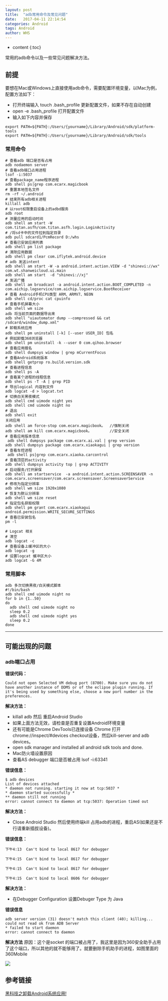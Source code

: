 ```yaml
---
layout: post
title:  "adb常用命令及常见问题"
date:   2017-04-11 22:14:54
categories: Android
tags: Android 
author: WHS
---
```


* content
{:toc}

常用的adb命令以及一些常见问题解决方法。






## 前提
要想在Mac或Windows上直接使用adb命令，需要配置环境变量，以Mac为例，配置方法如下：
* 打开终端输入 touch .bash_profile 更新配置文件，如果不存在自动创建
* open -e .bash_profile 打开配置文件
* 输入如下内容并保存
```
export PATH=${PATH}:/Users/{yourname}/Library/Android/sdk/platform-tools
export PATH=${PATH}:/Users/{yourname}/Library/Android/sdk/tools
```

### 常用命令

```
# 查看adb 端口是否有占用   
adb nodaemon server   
# 查看adb端口占用进程 
lsof -i:5037 
# 查看package_name程序进程  
adb shell ps|grep com.ecarx.magicbook   
# 重置本地签名文件
rm -rf ~/.android 
# 结束所有adb相关进程
killall adb 
# 以root权限重启设备上的adbd服务
adb root
# 测量应用的启动时间
adb shell am start -W com.titan.asfh/com.titan.asfh.login.LoginActivity 
# /将sd卡中的文件拉到指定目录
adb pull sdcard1/PcmRecord D:/whs
# 查看已安装应用列表
adb shell pm list package
# 清除应用数据
adb shell pm clear com.iflytek.android.device
# adb 发送intent
adb shell am start -W -a android.intent.action.VIEW -d "shinevi://wx" com.wt.shanweicloud.ui.main
adb shell am start  -d "shinevi://xj"
# 发送广播
adb shell am broadcast -a android.intent.action.BOOT_COMPLETED -n com.aichip.logservice/com.aichip.logservice.BootReceiver
# 查看 Android手机CPU类型 ARM、ARMV7、NEON
adb shell cd/proc cat cpuinfo
# 查看手机屏幕大小
adb shell wm size
adb 将当前页面的数据导出来
adb shell "uiautomator dump --compressed && cat /sdcard/window_dump.xml"
# 卸载系统应用
adb shell pm uninstall [-k] [--user USER_ID] 包名
# 例如卸载360浏览器
adb shell pm uninstall -k --user 0 com.qihoo.browser
# 查看应用报名
adb shell dumpsys window | grep mCurrentFocus
# 查看Android系统版本
adb shell getprop ro.build.version.sdk
# 查看进程信息
adb shell ps -A
# 查看某个进程的线程信息
adb shell ps -T -A | grep PID
# 导出logical 内容到文件
adb logcat -d > logcat.txt
# 切换白天黑夜模式
adb shell cmd uimode night yes
adb shell cmd uimode night no
# 退出
adb shell exit
关闭应用
adb shell am force-stop com.ecarx.magicbook。  //强制关闭
adb shell am kill com.ecarx.magicbook。        //安全关闭
# 查看应用版本信息
 adb shell dumpsys package com.ecarx.ai.val | grep version
adb shell dumpsys package com.ecarx.xiaokagui | grep version
# 查看车控进程
 adb shell ps|grep com.ecarx.xiaoka.carcontrol
# 查看顶层的activity
adb shell dumpsys activity top | grep ACTIVITY
# 启动服务/打开屏保
adb shell am startservice  -a android.intent.action.SCREENSAVER -n com.ecarx.screensaver/com.ecarx.screensaver.ScreensaverService    
# 修改为指定分辨率
adb shell wm size 1920x1080
# 恢复为默认分辨率
adb shell wm size reset
# 指定包名获取权限
adb shell pm grant com.ecarx.xiaokagui android.permission.WRITE_SECURE_SETTINGS
# 查看已安装包名
pm -l 
```

```shell
# Logcat 相关
# 清空
adb logcat -c
# 查看设备上缓冲区的大小
adb logcat -g
# 设置logcat 缓冲区大小
adb logcat -G 4M
```

### 常用脚本

```shell
adb 多次切换黑夜/白天模式脚本 
#!/bin/bash
adb shell cmd uimode night no
for b in {1..50}
do
  adb shell cmd uimode night no
  sleep 0.2
  adb shell cmd uimode night yes
  sleep 0.2
done
```
---

## 可能出现的问题

### adb端口占用

**错误代码：**

```
Could not open Selected VM debug port (8700). Make sure you do not have another instance of DDMS or of the eclipse plugin running. If it's being used by something else, choose a new port number in the preferences.
```

**解决方法：**

* killall adb 然后 重启Android Studio
* 如果上面方法无效，请检查是否重复设置Android环境变量
* 还有可能是Chrome DevTools已连接设备 Chrome 打开 chrome://inspect/#devices checkout设备，然后kill-server and adb devices。
* open sdk manager and installed all android sdk tools and done.
* Mac防火墙设置原因
* 查看AS debugger 端口是否被占用 lsof -i:63341


**错误信息：**

```
$ adb devices
List of devices attached
* daemon not running. starting it now at tcp:5037 *
* daemon started successfully *
** daemon still not running
error: cannot connect to daemon at tcp:5037: Operation timed out
```
**解决方法：**
* Close Android Studio 然后使用终端kill 占用adb的进程，重启AS(如果还是不行请重新插拔设备)。

**错误信息：**

```
下午4:13	Can't bind to local 8617 for debugger

下午4:15	Can't bind to local 8617 for debugger

下午4:15	Can't bind to local 8617 for debugger

下午4:15	Can't bind to local 8606 for debugger
```


**解决方法：**

* 在Debugger Configuration 设置Debuger Type 为 Java

**错误信息**

```
adb server version (31) doesn't match this client (40); killing...
could not read ok from ADB Server
* failed to start daemon
error: cannot connect to daemon 
```

**解决方法**
原因：这个是socket 的端口被占用了，我这里是因为360安全助手占用了这个端口，所以其他的就不能够用了。就要删除手机助手的进程，如图里面的360Mobile

![](https://img-blog.csdn.net/20160718104410461?watermark/2/text/aHR0cDovL2Jsb2cuY3Nkbi5uZXQv/font/5a6L5L2T/fontsize/400/fill/I0JBQkFCMA==/dissolve/70/gravity/Center)

## 参考链接

[黑科技之卸载Android系统应用!](https://mp.weixin.qq.com/s/qLWzA8Qx-q0pebEZu1gXMw)